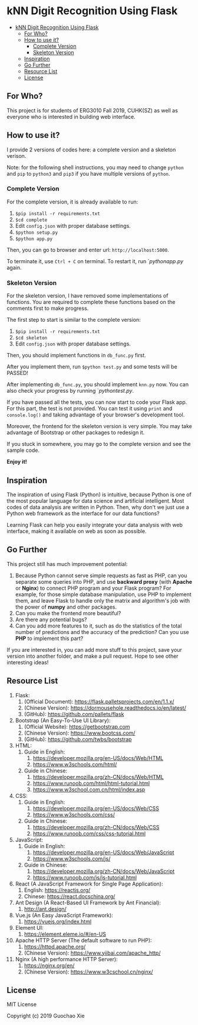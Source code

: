 # kNN Digit Recognition Using Flask

- [kNN Digit Recognition Using Flask](#knn-digit-recognition-using-flask)
  - [For Who?](#for-who)
  - [How to use it?](#how-to-use-it)
    - [Complete Version](#complete-version)
    - [Skeleton Version](#skeleton-version)
  - [Inspiration](#inspiration)
  - [Go Further](#go-further)
  - [Resource List](#resource-list)
  - [License](#license)


## For Who?

This project is for students of ERG3010 Fall 2019, CUHK(SZ) as well as everyone who is interested in building web interface.

## How to use it?

I provide 2 versions of codes here: a complete version and a skeleton verison.

Note: for the following shell instructions, you may need to change `python` and `pip` to `python3` and `pip3` if you have multiple versions of `python`.

### Complete Version

For the complete version, it is already available to run:

1. `$pip install -r requirements.txt`
2. `$cd complete`
3. Edit `config.json` with proper database settings.
4. `$python setup.py`
5. `$python app.py`

Then, you can go to browser and enter url: `http://localhost:5000`.

To terminate it, use `Ctrl + C` on terminal. To restart it, run `$python app.py$ again.

### Skeleton Version

For the skeleton version, I have removed some implementations of functions. You are required to complete these functions based on the comments first to make progress.

The first step to start is similar to the complete version:

1. `$pip install -r requirements.txt`
2. `$cd skeleton`
3. Edit `config.json` with proper database settings.

Then, you should implement functions in `db_func.py` first. 

After you implement them, run `$python test.py` and some tests will be PASSED!

After implementing `db_func.py`, you should implement `knn.py` now. You can also check your progress by running `$python test.py$.

If you have passed all the tests, you can now start to code your Flask app. For this part, the test is not provided. You can test it using `print` and `console.log()` and taking advantage of your browser's development tool.

Moreover, the frontend for the skeleton version is very simple. You may take advantage of Bootstrap or other packages to redesign it.

If you stuck in somewhere, you may go to the complete version and see the sample code.

**Enjoy it!**

## Inspiration

The inspiration of using Flask (Python) is intuitive, because Python is one of the most popular language for data science and artificial intelligent. Most codes of data analysis are written in Python. Then, why don't we just use a Python web framework as the interface for our data functions?

Learning Flask can help you easily integrate your data analysis with web interface, making it available on web as soon as possible.


## Go Further

This project still has much improvement potential:

1. Because Python cannot serve simple requests as fast as PHP, can you separate some queries into PHP, and use __backward proxy__ (with **Apache** or **Nginx**) to connect PHP program and your Flask program? For example, for those simple database manipulation, use PHP to implement them, and leave Flask to handle only the matrix and algorithm's job with the power of __numpy__ and other packages.
2. Can you make the frontend more beautiful?
3. Are there any potential bugs?
4. Can you add more features to it, such as do the statistics of the total number of predictions and the accuracy of the prediction? Can you use **PHP** to implement this part?

If you are interested in, you can add more stuff to this project, save your version into another folder, and make a pull request. Hope to see other interesting ideas!

## Resource List

1. Flask:
   1. (Official Document): https://flask.palletsprojects.com/en/1.1.x/
   2. (Chinese Version): https://dormousehole.readthedocs.io/en/latest/
   3. (GitHub): https://github.com/pallets/flask
2. Bootstrap (An Easy-To-Use UI Library):
   1. (Official Website): https://getbootstrap.com
   2. (Chinese Version): https://www.bootcss.com/
   3. (GitHub): https://github.com/twbs/bootstrap
3. HTML:
   1. Guide in English:
      1. https://developer.mozilla.org/en-US/docs/Web/HTML
      2. https://www.w3schools.com/html/
   2. Guide in Chinese:
      1. https://developer.mozilla.org/zh-CN/docs/Web/HTML
      2. https://www.runoob.com/html/html-tutorial.html
      3. https://www.w3school.com.cn/html/index.asp
4. CSS:
   1. Guide in English:
      1. https://developer.mozilla.org/en-US/docs/Web/CSS
      2. https://www.w3schools.com/css/
   2. Guide in Chinese:
      1. https://developer.mozilla.org/zh-CN/docs/Web/CSS
      2. https://www.runoob.com/css/css-tutorial.html
5. JavaScript:
   1. Guide in English:
      1. https://developer.mozilla.org/en-US/docs/Web/JavaScript
      2. https://www.w3schools.com/js/
   2. Guide in Chinese:
      1. https://developer.mozilla.org/zh-CN/docs/Web/JavaScript
      2. https://www.runoob.com/js/js-tutorial.html
6. React (A JavaScript Framework for Single Page Application):
    1. English: https://reactjs.org/
    2. Chinese: https://react.docschina.org/
7. Ant Design (A React-Based UI Framework by Ant Financial):
    1. http://ant.design/
8. Vue.js (An Easy JavaScript Framework):
    1. https://vuejs.org/index.html
9. Element UI:
    1.  https://element.eleme.io/#/en-US
10. Apache HTTP Server (The default software to run PHP):
    1.  https://httpd.apache.org/
    2.  (Chinese Version): https://www.yiibai.com/apache_http/
11. Nginx (A high performance HTTP Server):
    1.  https://nginx.org/en/
    2.  (Chinese Version): https://www.w3cschool.cn/nginx/

## License

MIT License

Copyright (c) 2019 Guochao Xie
